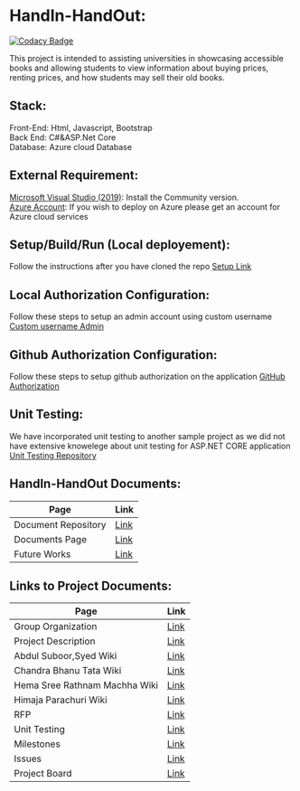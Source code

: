 # HandIn-HandOut:

[![Codacy Badge](https://app.codacy.com/project/badge/Grade/8741185222434701afd1fee193e59659)](https://www.codacy.com/gh/AbdulSuboor-Syed/HandIn-HandOut/dashboard?utm_source=github.com&utm_medium=referral&utm_content=AbdulSuboor-Syed/HandIn-HandOut&utm_campaign=Badge_Grade)<br>

This project is intended to assisting universities in showcasing accessible books and allowing students to view information about buying prices, renting prices, and how students may sell their old books.

## Stack:

Front-End: Html, Javascript, Bootstrap<br>
Back End: C#&ASP.Net Core <br>
Database: Azure cloud Database<br>

## External Requirement:

[Microsoft Visual Studio (2019)](https://visualstudio.microsoft.com/downloads/): Install the Community version.<br>
[Azure Account](https://azure.microsoft.com/en-us/): If you wish to deploy on Azure please get an account for Azure cloud services <br>

## Setup/Build/Run (Local deployement):

Follow the instructions after you have cloned the repo [Setup Link](https://github.com/AbdulSuboor-Syed/HandIn-HandOut/blob/main/SETUP.md)

## Local Authorization Configuration:

Follow these steps to setup an admin account using custom username [Custom username Admin](https://github.com/AbdulSuboor-Syed/HandIn-HandOut/blob/main/Authorization-Configuration-locally.md)

## Github Authorization Configuration:

Follow these steps to setup github authorization on the application [GitHub Authorization](https://github.com/AbdulSuboor-Syed/HandIn-HandOut/blob/main/Authorization-Configuration-GitHub.md)

## Unit Testing:
We have incorporated unit testing to another sample project as we did not have extensive knowelege about unit testing for ASP.NET CORE application<br>
[Unit Testing Repository](https://github.com/HimajaParachuri/Unit-Testing)

## HandIn-HandOut Documents:

| Page                | Link                                                                                   |
| ------------------- | -------------------------------------------------------------------------------------- |
| Document Repository | [Link](https://github.com/AbdulSuboor-Syed/HandIn-HandOut-Code-Documentation)          |
| Documents Page      | [Link](https://abdulsuboor-syed.github.io/HandIn-HandOut-Code-Documentation/)          |
| Future Works        | [Link](https://github.com/AbdulSuboor-Syed/HandIn-HandOut/blob/main/Future%20Works.md) |

## Links to Project Documents:

| Page                          | Link                                                                                               |
| ----------------------------- | -------------------------------------------------------------------------------------------------- |
| Group Organization            | [Link](https://github.com/AbdulSuboor-Syed/HandIn-HandOut/wiki/Group-Organization)                 |
| Project Description           | [Link](https://github.com/AbdulSuboor-Syed/HandIn-HandOut/wiki)                                    |
| Abdul Suboor,Syed Wiki        | [Link](https://github.com/AbdulSuboor-Syed/HandIn-HandOut/wiki/Abdul-Suboor,-Syed)                 |
| Chandra Bhanu Tata Wiki       | [Link](https://github.com/AbdulSuboor-Syed/HandIn-HandOut/wiki/Chandra-Bhanu-Tata)                 |
| Hema Sree Rathnam Machha Wiki | [Link](https://github.com/AbdulSuboor-Syed/HandIn-HandOut/wiki/Hema-Sree-Rathnam-Machha-Wiki)      |
| Himaja Parachuri Wiki         | [Link](https://github.com/AbdulSuboor-Syed/HandIn-HandOut/wiki/Himaja-Parachuri-Wiki)              |
| RFP                           | [Link](https://github.com/HemaSreeRathnamMachha/691-01-F21-RFP-Group1/blob/main/HandIn-HandOut.md) |
| Unit Testing                  | [Link](https://github.com/HimajaParachuri/Unit-Testing)                                            |
| Milestones                    | [Link](https://github.com/AbdulSuboor-Syed/HandIn-HandOut/milestones)                              |
| Issues                        | [Link](https://github.com/AbdulSuboor-Syed/HandIn-HandOut/issues)                                  |
| Project Board                 | [Link](https://github.com/AbdulSuboor-Syed/HandIn-HandOut/projects/1)                              |
